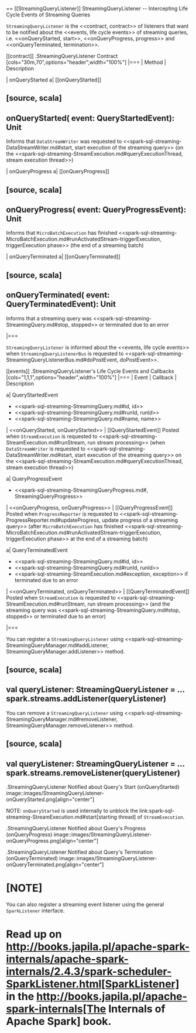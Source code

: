 == [[StreamingQueryListener]] StreamingQueryListener -- Intercepting Life Cycle Events of Streaming Queries

`StreamingQueryListener` is the <<contract, contract>> of listeners that want to be notified about the <<events, life cycle events>> of streaming queries, i.e. <<onQueryStarted, start>>, <<onQueryProgress, progress>> and <<onQueryTerminated, termination>>.

[[contract]]
.StreamingQueryListener Contract
[cols="30m,70",options="header",width="100%"]
|===
| Method
| Description

| onQueryStarted
a| [[onQueryStarted]]

[source, scala]
----
onQueryStarted(
  event: QueryStartedEvent): Unit
----

Informs that `DataStreamWriter` was requested to <<spark-sql-streaming-DataStreamWriter.md#start, start execution of the streaming query>> (on the <<spark-sql-streaming-StreamExecution.md#queryExecutionThread, stream execution thread>>)

| onQueryProgress
a| [[onQueryProgress]]

[source, scala]
----
onQueryProgress(
  event: QueryProgressEvent): Unit
----

Informs that `MicroBatchExecution` has finished <<spark-sql-streaming-MicroBatchExecution.md#runActivatedStream-triggerExecution, triggerExecution phase>> (the end of a streaming batch)

| onQueryTerminated
a| [[onQueryTerminated]]

[source, scala]
----
onQueryTerminated(
  event: QueryTerminatedEvent): Unit
----

Informs that a streaming query was <<spark-sql-streaming-StreamingQuery.md#stop, stopped>> or terminated due to an error

|===

`StreamingQueryListener` is informed about the <<events, life cycle events>> when `StreamingQueryListenerBus` is requested to <<spark-sql-streaming-StreamingQueryListenerBus.md#doPostEvent, doPostEvent>>.

[[events]]
.StreamingQueryListener's Life Cycle Events and Callbacks
[cols="1,1,1",options="header",width="100%"]
|===
| Event
| Callback
| Description

a| QueryStartedEvent

- <<spark-sql-streaming-StreamingQuery.md#id, id>>
- <<spark-sql-streaming-StreamingQuery.md#runId, runId>>
- <<spark-sql-streaming-StreamingQuery.md#name, name>>

| <<onQueryStarted, onQueryStarted>>
| [[QueryStartedEvent]] Posted when `StreamExecution` is requested to <<spark-sql-streaming-StreamExecution.md#runStream, run stream processing>> (when `DataStreamWriter` is requested to <<spark-sql-streaming-DataStreamWriter.md#start, start execution of the streaming query>> on the <<spark-sql-streaming-StreamExecution.md#queryExecutionThread, stream execution thread>>)

a| QueryProgressEvent

- <<spark-sql-streaming-StreamingQueryProgress.md#, StreamingQueryProgress>>

| <<onQueryProgress, onQueryProgress>>
| [[QueryProgressEvent]] Posted when `ProgressReporter` is requested to <<spark-sql-streaming-ProgressReporter.md#updateProgress, update progress of a streaming query>> (after `MicroBatchExecution` has finished <<spark-sql-streaming-MicroBatchExecution.md#runActivatedStream-triggerExecution, triggerExecution phase>> at the end of a streaming batch)

a| QueryTerminatedEvent

- <<spark-sql-streaming-StreamingQuery.md#id, id>>
- <<spark-sql-streaming-StreamingQuery.md#runId, runId>>
- <<spark-sql-streaming-StreamExecution.md#exception, exception>> if terminated due to an error

| <<onQueryTerminated, onQueryTerminated>>
| [[QueryTerminatedEvent]] Posted when `StreamExecution` is requested to <<spark-sql-streaming-StreamExecution.md#runStream, run stream processing>> (and the streaming query was <<spark-sql-streaming-StreamingQuery.md#stop, stopped>> or terminated due to an error)

|===

You can register a `StreamingQueryListener` using <<spark-sql-streaming-StreamingQueryManager.md#addListener, StreamingQueryManager.addListener>> method.

[source, scala]
----
val queryListener: StreamingQueryListener = ...
spark.streams.addListener(queryListener)
----

You can remove a `StreamingQueryListener` using <<spark-sql-streaming-StreamingQueryManager.md#removeListener, StreamingQueryManager.removeListener>> method.

[source, scala]
----
val queryListener: StreamingQueryListener = ...
spark.streams.removeListener(queryListener)
----

.StreamingQueryListener Notified about Query's Start (onQueryStarted)
image::images/StreamingQueryListener-onQueryStarted.png[align="center"]

NOTE: `onQueryStarted` is used internally to unblock the link:spark-sql-streaming-StreamExecution.md#start[starting thread] of `StreamExecution`.

.StreamingQueryListener Notified about Query's Progress (onQueryProgress)
image::images/StreamingQueryListener-onQueryProgress.png[align="center"]

.StreamingQueryListener Notified about Query's Termination (onQueryTerminated)
image::images/StreamingQueryListener-onQueryTerminated.png[align="center"]

[NOTE]
====
You can also register a streaming event listener using the general `SparkListener` interface.

Read up on http://books.japila.pl/apache-spark-internals/apache-spark-internals/2.4.3/spark-scheduler-SparkListener.html[SparkListener] in the http://books.japila.pl/apache-spark-internals[The Internals of Apache Spark] book.
====
